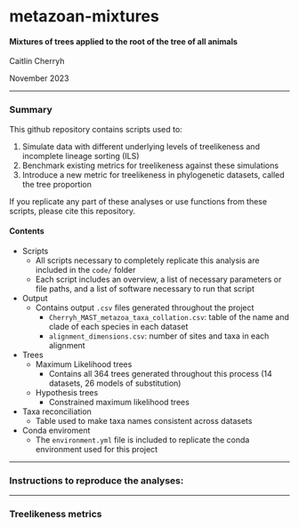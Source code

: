 # metazoan-mixtures 
#### Mixtures of trees applied to the root of the tree of all animals

Caitlin Cherryh

November 2023

***
### Summary

This github repository contains scripts used to:

1. Simulate data with different underlying levels of treelikeness and incomplete lineage sorting (ILS)
2. Benchmark existing metrics for treelikeness against these simulations
3. Introduce a new metric for treelikeness in phylogenetic datasets, called the tree proportion

If you replicate any part of these analyses or use functions from these scripts, please cite this repository.

#### Contents
+ Scripts
     + All scripts necessary to completely replicate this analysis are included in the `code/` folder
    + Each script includes an overview, a list of necessary parameters or file paths,  and a list of software necessary to run that script
+ Output
    + Contains output `.csv` files generated throughout the project
        + `Cherryh_MAST_metazoa_taxa_collation.csv`: table of the name and clade of each species in each dataset
        + `alignment_dimensions.csv`: number of sites and taxa in each alignment    
+ Trees
    + Maximum Likelihood trees
        + Contains all 364 trees generated throughout this process (14 datasets, 26 models of substitution)
    + Hypothesis trees
        + Constrained maximum likelihood trees
+ Taxa reconciliation
    + Table used to make taxa names consistent across datasets
+ Conda enviroment
    + The `environment.yml` file is included to replicate the conda environment used for this project

***
### Instructions to reproduce the analyses:


***
### Treelikeness metrics
